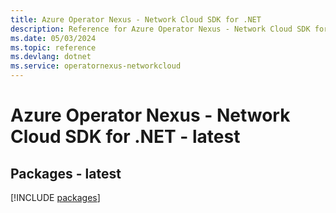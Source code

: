 ```yaml
---
title: Azure Operator Nexus - Network Cloud SDK for .NET
description: Reference for Azure Operator Nexus - Network Cloud SDK for .NET
ms.date: 05/03/2024
ms.topic: reference
ms.devlang: dotnet
ms.service: operatornexus-networkcloud
---
```

# Azure Operator Nexus - Network Cloud SDK for .NET - latest
## Packages - latest
[!INCLUDE [packages](operator-nexus---network-cloud-index.md)]